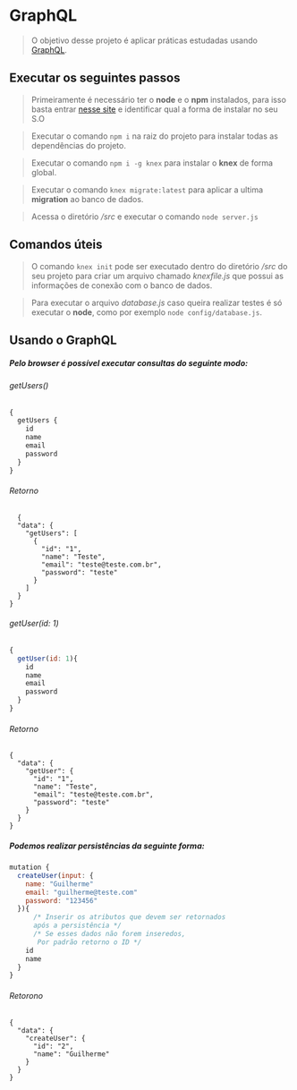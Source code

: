# GraphQL
> O objetivo desse projeto é aplicar práticas estudadas usando [GraphQL](https://graphql.org/).

## Executar os seguintes passos

> Primeiramente é necessário ter o **node** e o **npm** instalados, para isso basta entrar [nesse site](https://www.npmjs.com/get-npm) e identificar qual a forma de instalar no seu S.O

> Executar o comando `npm i` na raiz do projeto para instalar todas as dependências do projeto.

> Executar o comando `npm i -g knex` para instalar o **knex** de forma global.

> Executar o comando `knex migrate:latest` para aplicar a ultima **migration** ao banco de dados.

> Acessa o diretório */src* e executar o comando `node server.js`

## Comandos úteis

> O comando `knex init` pode ser executado dentro do diretório */src* do seu projeto para criar um arquivo chamado *knexfile.js* que possui as informações de conexão com o banco de dados.

> Para executar o arquivo *database.js* caso queira realizar testes é só executar o **node**, como por exemplo `node config/database.js`.

## Usando o GraphQL
##### Pelo browser é possível executar consultas do seguinte modo:

###### getUsers()
```javascript
{
  getUsers {
    id
    name
    email
    password
  }
}
```
###### Retorno
      {
      "data": {
        "getUsers": [
          {
            "id": "1",
            "name": "Teste",
            "email": "teste@teste.com.br",
            "password": "teste"
          }
        ]
      }
    }

###### getUser(id: 1)
```javascript
{
  getUser(id: 1){
    id
    name
    email
    password
  }
}
```
###### Retorno
    {
      "data": {
        "getUser": {
          "id": "1",
          "name": "Teste",
          "email": "teste@teste.com.br",
          "password": "teste"
        }
      }
    }

##### Podemos realizar persistências da seguinte forma:

```javascript
mutation {
  createUser(input: {
    name: "Guilherme"
    email: "guilherme@teste.com"
    password: "123456"
  }){ 
      /* Inserir os atributos que devem ser retornados 
      após a persistência */
      /* Se esses dados não forem inseredos,
       Por padrão retorno o ID */
    id
    name
  }
}
```
###### Retorono
    {
      "data": {
        "createUser": {
          "id": "2",
          "name": "Guilherme"
        }
      }
    }
